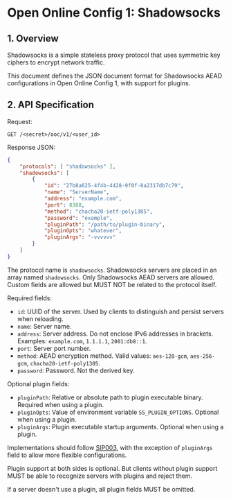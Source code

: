 # Open Online Config 1: Shadowsocks

## 1. Overview

Shadowsocks is a simple stateless proxy protocol that uses symmetric key ciphers to encrypt network traffic.

This document defines the JSON document format for Shadowsocks AEAD configurations in Open Online Config 1, with support for plugins.

## 2. API Specification

Request:

``` http
GET /<secret>/ooc/v1/<user_id>
```

Response JSON:

``` json
{
    "protocols": [ "shadowsocks" ],
    "shadowsocks": [
        {
            "id": "27b8a625-4f4b-4428-9f0f-8a2317db7c79",
            "name": "ServerName",
            "address": "example.com",
            "port": 8388,
            "method": "chacha20-ietf-poly1305",
            "password": "example",
            "pluginPath": "/path/to/plugin-binary",
            "pluginOpts": "whatever",
            "pluginArgs": "-vvvvvv"
        }
    ]
}
```

The protocol name is `shadowsocks`. Shadowsocks servers are placed in an array named `shadowsocks`. Only Shadowsocks AEAD servers are allowed. Custom fields are allowed but MUST NOT be related to the protocol itself.

Required fields:

- `id`: UUID of the server. Used by clients to distinguish and persist servers when reloading.
- `name`: Server name.
- `address`: Server address. Do not enclose IPv6 addresses in brackets. Examples: `example.com`, `1.1.1.1`, `2001:db8::1`.
- `port`: Server port number.
- `method`: AEAD encryption method. Valid values: `aes-128-gcm`, `aes-256-gcm`, `chacha20-ietf-poly1305`.
- `password`: Password. Not the derived key.

Optional plugin fields:

- `pluginPath`: Relative or absolute path to plugin executable binary. Required when using a plugin.
- `pluginOpts`: Value of environment variable `SS_PLUGIN_OPTIONS`. Optional when using a plugin.
- `pluginArgs`: Plugin executable startup arguments. Optional when using a plugin.

Implementations should follow [SIP003](https://shadowsocks.org/en/wiki/Plugin.html), with the exception of `pluginArgs` field to allow more flexible configurations.

Plugin support at both sides is optional. But clients without plugin support MUST be able to recognize servers with plugins and reject them.

If a server doesn't use a plugin, all plugin fields MUST be omitted.
